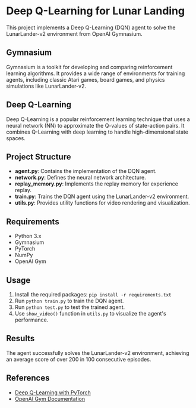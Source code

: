 # Deep Q-Learning for Lunar Landing

This project implements a Deep Q-Learning (DQN) agent to solve the LunarLander-v2 environment from OpenAI Gymnasium.

## Gymnasium

Gymnasium is a toolkit for developing and comparing reinforcement learning algorithms. It provides a wide range of environments for training agents, including classic Atari games, board games, and physics simulations like LunarLander-v2.

## Deep Q-Learning

Deep Q-Learning is a popular reinforcement learning technique that uses a neural network (NN) to approximate the Q-values of state-action pairs. It combines Q-Learning with deep learning to handle high-dimensional state spaces.

## Project Structure

- **agent.py**: Contains the implementation of the DQN agent.
- **network.py**: Defines the neural network architecture.
- **replay_memory.py**: Implements the replay memory for experience replay.
- **train.py**: Trains the DQN agent using the LunarLander-v2 environment.
- **utils.py**: Provides utility functions for video rendering and visualization.

## Requirements

- Python 3.x
- Gymnasium
- PyTorch
- NumPy
- OpenAI Gym

## Usage

1. Install the required packages: `pip install -r requirements.txt`
2. Run `python train.py` to train the DQN agent.
3. Run `python test.py` to test the trained agent.
4. Use `show_video()` function in `utils.py` to visualize the agent's performance.

## Results

The agent successfully solves the LunarLander-v2 environment, achieving an average score of over 200 in 100 consecutive episodes.

## References

- [Deep Q-Learning with PyTorch](https://pytorch.org/tutorials/intermediate/reinforcement_q_learning.html)
- [OpenAI Gym Documentation](https://gym.openai.com/docs/)
